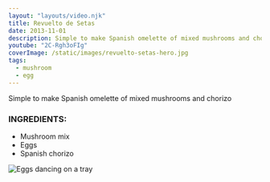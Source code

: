 ```yaml
---
layout: "layouts/video.njk"
title: Revuelto de Setas
date: 2013-11-01
description: Simple to make Spanish omelette of mixed mushrooms and chorizo
youtube: "2C-Rgh3oFIg"
coverImage: /static/images/revuelto-setas-hero.jpg
tags:
  - mushroom
  - egg
---
```


Simple to make Spanish omelette of mixed mushrooms and chorizo

### INGREDIENTS:
* Mushroom mix
* Eggs
* Spanish chorizo

![Eggs dancing on a tray](/static/images/egg-dance.gif)



